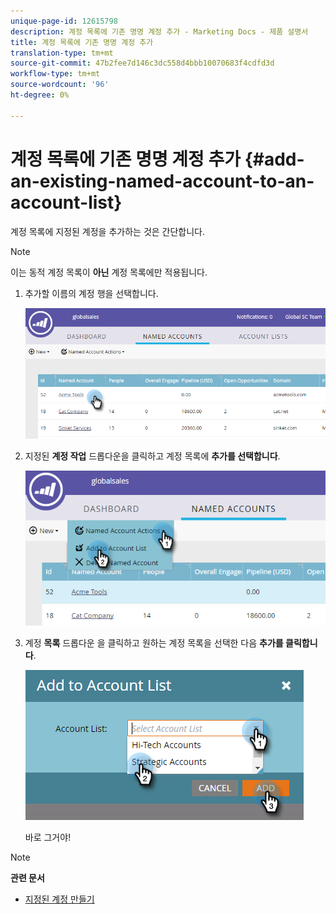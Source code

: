 ```yaml
---
unique-page-id: 12615798
description: 계정 목록에 기존 명명 계정 추가 - Marketing Docs - 제품 설명서
title: 계정 목록에 기존 명명 계정 추가
translation-type: tm+mt
source-git-commit: 47b2fee7d146c3dc558d4bbb10070683f4cdfd3d
workflow-type: tm+mt
source-wordcount: '96'
ht-degree: 0%

---
```



# 계정 목록에 기존 명명 계정 추가 {#add-an-existing-named-account-to-an-account-list}

계정 목록에 지정된 계정을 추가하는 것은 간단합니다.

>[!NOTE]
>
>이는 동적 계정 목록이 **아닌** 계정 목록에만 적용됩니다.

1. 추가할 이름의 계정 행을 선택합니다.

   ![](assets/four-1.png)

1. 지정된 **계정 작업** 드롭다운을 클릭하고 계정 목록에 **추가를 선택합니다**.

   ![](assets/five-1.png)

1. 계정 **목록** 드롭다운 을 클릭하고 원하는 계정 목록을 선택한 다음 **추가를 클릭합니다**.

   ![](assets/six-1.png)

   바로 그거야!

>[!NOTE]
>
>**관련 문서**
>
>* [지정된 계정 만들기](create-a-named-account.md)

>



